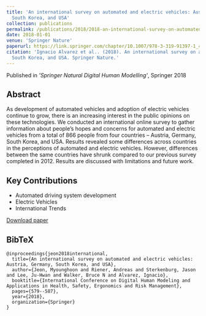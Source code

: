 ```yaml
---
title: 'An international survey on automated and electric vehicles: Austria, Germany,
  South Korea, and USA'
collection: publications
permalink: /publications/2018/2018-an-international-survey-on-automated-and-electric
date: 2018-01-01
venue: 'Springer Nature'
paperurl: https://link.springer.com/chapter/10.1007/978-3-319-91397-1_47
citation: 'Ignacio Alvarez et al.. (2018). An international survey on automated and electric vehicles: Austria, Germany,
  South Korea, and USA. Springer Nature.'
---
```


Published in *'Springer Natural Digital Human Modelling'*, Springer 2018

## Abstract

As development of automated vehicles and adoption of electric vehicles continue to grow, there is an increasing interest in the public opinions on these technologies. We conducted an international online survey to gather information about people’s hopes and concerns for automated and electric vehicles from a total of 866 people from four countries – Austria, Germany, South Korea, and USA. Results revealed some differences across countries in the perceptions of automated and electric vehicles. However, differences between the same countries have shrunk compared to our previous survey completed in 2012. Results are discussed with limitations and future work.

## Key Contributions

* Automated driving system development
* Electric Vehicles
* International Trends

[Download paper](https://link.springer.com/chapter/10.1007/978-3-319-91397-1_47)

## BibTeX

```
@inproceedings{jeon2018international,
  title={An international survey on automated and electric vehicles: Austria, Germany, South Korea, and USA},
  author={Jeon, Myounghoon and Riener, Andreas and Sterkenburg, Jason and Lee, Ju-Hwan and Walker, Bruce N and Alvarez, Ignacio},
  booktitle={International Conference on Digital Human Modeling and Applications in Health, Safety, Ergonomics and Risk Management},
  pages={579--587},
  year={2018},
  organization={Springer}
}
```

